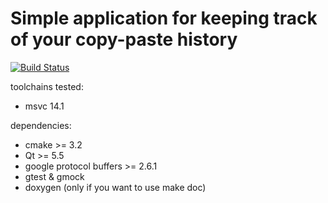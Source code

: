 Simple application for keeping track of your copy-paste history
======

[![Build Status](https://travis-ci.org/heftyy/paste-history.svg?branch=master)](https://travis-ci.org/heftyy/paste-history)

toolchains tested:
* msvc 14.1

dependencies:
* cmake >= 3.2
* Qt >= 5.5
* google protocol buffers >= 2.6.1
* gtest & gmock
* doxygen (only if you want to use make doc)

